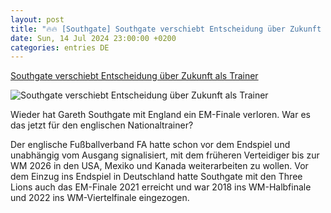 ```yaml
---
layout: post
title: "🔥🔥 [Southgate] Southgate verschiebt Entscheidung über Zukunft als Trainer"
date: Sun, 14 Jul 2024 23:00:00 +0200
categories: entries DE
---
```

[Southgate verschiebt Entscheidung über Zukunft als Trainer](https://ga.de/sport/em2024/southgate-verschiebt-entscheidung-ueber-zukunft-als-trainer_aid-116250149)

![Southgate verschiebt Entscheidung über Zukunft als Trainer](https://ga.de/imgs/93/2/0/7/1/9/7/4/7/3/tok_9ce5d5dcb5392fa64e0ad6a29748872a/w1200_h630_x683_y956_y4eigylekw-v2-ax-s2048-c6fcb033f2e69e97.jpeg)

Wieder hat Gareth Southgate mit England ein EM-Finale verloren. War es das jetzt für den englischen Nationaltrainer?

Der englische Fußballverband FA hatte schon vor dem Endspiel und unabhängig vom Ausgang signalisiert, mit dem früheren Verteidiger bis zur WM 2026 in den USA, Mexiko und Kanada weiterarbeiten zu wollen. Vor dem Einzug ins Endspiel in Deutschland hatte Southgate mit den Three Lions auch das EM-Finale 2021 erreicht und war 2018 ins WM-Halbfinale und 2022 ins WM-Viertelfinale eingezogen.

